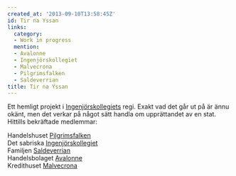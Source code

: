 ```yaml
---
created_at: '2013-09-10T13:58:45Z'
id: Tir na Yssan
links:
  category:
  - Work in progress
  mention:
  - Avalonne
  - Ingenjörskollegiet
  - Malvecrona
  - Pilgrimsfalken
  - Saldeverrian
title: Tir na Yssan
---
```


Ett hemligt projekt i [Ingenjörskollegiets] regi. Exakt vad det går ut på är ännu okänt, men det
verkar på något sätt handla om upprättandet av en stat.\
Hittills bekräftade medlemmar:

Handelshuset [Pilgrimsfalken]\
Det sabriska [Ingenjörskollegiet][Ingenjörskollegiets]\
Familjen [Saldeverrian]\
Handelsbolaget [Avalonne]\
Kredithuset [Malvecrona]

  [Ingenjörskollegiets]: Ingenjörskollegiet
  [Pilgrimsfalken]: Pilgrimsfalken
  [Saldeverrian]: Saldeverrian
  [Avalonne]: Avalonne
  [Malvecrona]: Malvecrona